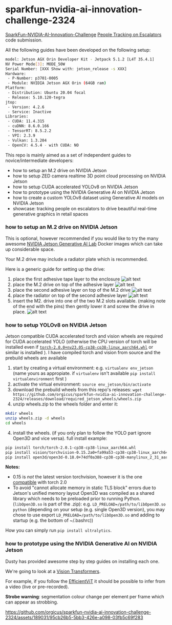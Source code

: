 # sparkfun-nvidia-ai-innovation-challenge-2324

[SparkFun-NVIDIA-AI-Innovation-Challenge](https://www.hackster.io/contests/SparkFun-NVIDIA-AI-Innovation-Challenge) [People Tracking on Escalators](https://www.hackster.io/orgicus/escalator-people-tracker-6d00c1) code submission.

All the following guides have been developed on the following setup:

```bash
model: Jetson AGX Orin Developer Kit - Jetpack 5.1.2 [L4T 35.4.1]
NV Power Mode[3]: MODE_50W
Serial Number: [XXX Show with: jetson_release -s XXX]
Hardware:
 - P-Number: p3701-0005
 - Module: NVIDIA Jetson AGX Orin (64GB ram)
Platform:
 - Distribution: Ubuntu 20.04 focal
 - Release: 5.10.120-tegra
jtop:
 - Version: 4.2.6
 - Service: Inactive
Libraries:
 - CUDA: 11.4.315
 - cuDNN: 8.6.0.166
 - TensorRT: 8.5.2.2
 - VPI: 2.3.9
 - Vulkan: 1.3.204
 - OpenCV: 4.5.4 - with CUDA: NO
 ```

This repo is mainly aimed as a set of independent guides to novice/intermediate developers:
- how to setup an M.2 drive on NVIDIA Jetson
- how to setup ZED camera realtime 3D point cloud processing on NVIDIA Jetson
- how to setup CUDA accelerated YOLOv8 on NVIDIA Jetson
- how to prototype using the NVIDIA Generative AI on NVIDIA Jetson
- how to create a custom YOLOv8 dataset using Generative AI models on NVIDIA Jetson
- showcase: tracking people on escalators to drive beautiful real-time generative graphics in retail spaces

### how to setup an M.2 drive on NVIDIA Jetson

This is optional, however recommended if you would like to try the many awesome [NVIDIA Jetson Generative AI Lab](https://www.jetson-ai-lab.com/) Docker images which can take up considerable space.

Your M.2 drive may include a radiator plate which is recommended.

Here is a generic guide for setting up the drive:

1. place the first adhesive tape layer to the enclosure
![alt text](assets/m2.1.jpg "m2.1")
2. place the M.2 drive on top of the adhesive layer
![alt text](assets/m2.2.jpg "m2.2")
3. place the second adhesive layer on top of the M.2 drive
![alt text](assets/m2.3.jpg "m2.3")
4. place the radiator on top of the second adhesive layer
![alt text](assets/m2.4.jpg "m2.4")
5. insert the M2. drive into one of the two M.2 slots available. (making note of the end with the 
pins) then gently lower it and screw the drive in place. 
![alt text](assets/m2.5.jpg "m2.5")

### how to setup YOLOv8 on NVIDIA Jetson

Jetson compatible CUDA accelerated torch and vision wheels are required for CUDA accelerated YOLO (otherwise the CPU version of torch will be installed even if [`torch-2.0.0+nv23.05-cp38-cp38-linux_aarch64.whl`](https://docs.nvidia.com/deeplearning/frameworks/install-pytorch-jetson-platform/) or similar is installed ). I have compiled torch and vision from source and the prebuild wheels are available

1. start by creating a virtual environment: e.g. `virtualenv env_jetson` (name yours as appropiate. if `virtualenv` isn't available `pip install virtualenvironment` first )
2. activate the virtual environment: `source env_jetson/bin/activate`
3. download the prebuild wheels from this repo's releases: `wget https://github.com/orgicus/sparkfun-nvidia-ai-innovation-challenge-2324/releases/download/required_jetson_wheels/wheels.zip`
4. unzip wheels.zip to the wheels folder and enter it:
```bash
mkdir wheels
unzip wheels.zip -d wheels
cd wheels
``` 
4. install the wheels. (if you only plan to follow the YOLO part ignore Open3D and vice versa).
full install example:

```bash
pip install torch/torch-2.0.1-cp38-cp38-linux_aarch64.whl
pip install vision/torchvision-0.15.2a0+fa99a53-cp38-cp38-linux_aarch64.whl
pip install open3d/open3d-0.18.0+74df0a388-cp38-cp38-manylinux_2_31_aarch64.whl 
```

**Notes:** 
- 0.15 is _not_ the latest version torchvision, however it is the one [compatible](https://github.com/pytorch/vision#installation) with  torch 2.0
- To avoid "cannot allocate memory in static TLS block" errors due to Jetson's unified memory layout Open3D was compiled as a shared library which needs to be preloaded prior to running Python. (`libOpen3D.so` is part of the .zip): e.g. `LD_PRELOAD=/path/to/libOpen3D.so python` (depending on your setup (e.g. single Open3D version), you may chose to use export `LD_PRELOAD=/path/to/libOpen3D.so` and adding to startup (e.g. the bottom of ~/.bashrc))

How you can simply run `pip install ultralytics`.

### how to prototype using the NVIDIA Generative AI on NVIDIA Jetson

Dusty has provided awesome step by step guides on installing each one.

We're going to look at a [Vision Transformers](https://www.jetson-ai-lab.com/vit/index.html).

For example, if you follow the [EfficientViT](https://www.jetson-ai-lab.com/vit/tutorial_efficientvit.html) it should be possible to infer from a video (live or pre-recorded).

**Strobe warning**: segmentation colour change per element per frame which can appear as strobbing.

https://github.com/orgicus/sparkfun-nvidia-ai-innovation-challenge-2324/assets/189031/95cb26b5-5bb3-426e-a098-03fb5c69f283

